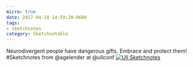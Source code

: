 ```yaml
---
micro: true
date: 2017-04-10 14:59:20-0600
tags:
- sketchnotes
category: Sketchnotable
---
```


Neurodivergent people have dangerous gifts. Embrace and protect them! #Sketchnotes from @agelender at @ullconf [![Ull Sketchnotes](https://media.bennorris.org/images/sketchnotable/uploads/2018/67db6cc76d.jpg)](https://media.bennorris.org/images/sketchnotable/uploads/2018/67db6cc76d.jpg)